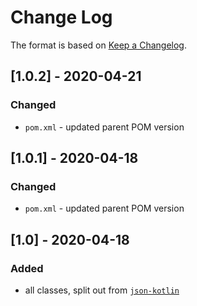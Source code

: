 # Change Log

The format is based on [Keep a Changelog](http://keepachangelog.com/).

## [1.0.2] - 2020-04-21
### Changed
- `pom.xml` - updated parent POM version

## [1.0.1] - 2020-04-18
### Changed
- `pom.xml` - updated parent POM version

## [1.0] - 2020-04-18
### Added
- all classes, split out from [`json-kotlin`](https://github.com/pwall567/json-kotlin)
